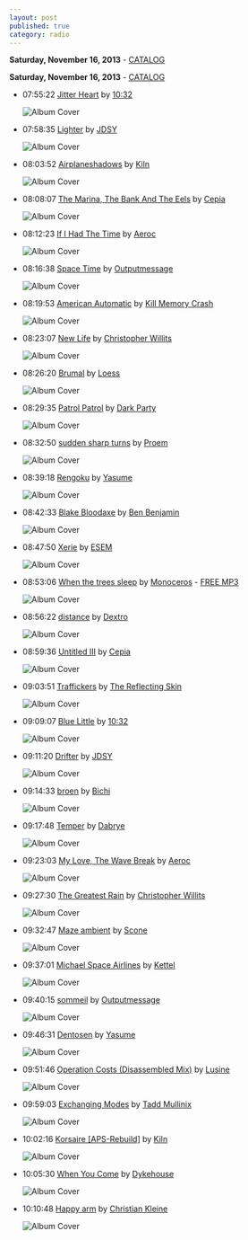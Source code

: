 ```yaml
---
layout: post
published: true
category: radio
---
```


**Saturday, November 16, 2013** - [CATALOG](/2013/11/16/cepia-radio-catalog)



**Saturday, November 16, 2013** - [CATALOG](/2013/11/16/cepia-radio-catalog)

*   07:55:22  [Jitter Heart](http://goo.gl/Hcc0sn) by [10:32](http://www.last.fm/music/10:32)

    ![Album Cover](http://userserve-ak.last.fm/serve/174s/33112537.jpg "Vanitas EP")

*   07:58:35  [Lighter](http://goo.gl/0zklP7) by [JDSY](http://www.last.fm/music/JDSY)

    ![Album Cover](http://userserve-ak.last.fm/serve/174s/47252149.jpg "Blue Newspaper")

*   08:03:52  [Airplaneshadows](http://goo.gl/DPLpEH) by [Kiln](http://www.last.fm/music/Kiln)

    ![Album Cover](http://userserve-ak.last.fm/serve/174s/32954301.jpg "Dusker")

*   08:08:07  [The Marina, The Bank And The Eels](http://goo.gl/T6fL9C) by [Cepia](http://www.last.fm/music/Cepia)

    ![Album Cover](http://userserve-ak.last.fm/serve/174s/32905829.jpg "Dowry")

*   08:12:23  [If I Had The Time](http://goo.gl/CrgBTV) by [Aeroc](http://www.last.fm/music/Aeroc)

    ![Album Cover](http://userserve-ak.last.fm/serve/174s/71985742.jpg "R+B=?")

*   08:16:38  [Space Time](http://goo.gl/oL3RhM) by [Outputmessage](http://www.last.fm/music/Outputmessage)

    ![Album Cover](http://userserve-ak.last.fm/serve/174s/81857607.jpg "Quantum Love")

*   08:19:53  [American Automatic](http://goo.gl/umOsLP) by [Kill Memory Crash](http://www.last.fm/music/Kill+Memory+Crash)

    ![Album Cover](http://userserve-ak.last.fm/serve/174s/32897283.jpg "American Automatic")

*   08:23:07  [New Life](http://goo.gl/8WbFOL) by [Christopher Willits](http://www.last.fm/music/Christopher+Willits)

    ![Album Cover](http://userserve-ak.last.fm/serve/174s/60675221.jpg "Tiger Flower Circle Sun")

*   08:26:20  [Brumal](http://goo.gl/pDJvqT) by [Loess](http://www.last.fm/music/Loess)

    ![Album Cover](http://userserve-ak.last.fm/serve/174s/3846903.jpg "Wind And Water")

*   08:29:35  [Patrol Patrol](http://goo.gl/mCA7Y8) by [Dark Party](http://www.last.fm/music/Dark+Party)

    ![Album Cover](http://userserve-ak.last.fm/serve/174s/53722599.jpg "Light Years")

*   08:32:50  [sudden sharp turns](http://goo.gl/cN7Sfm) by [Proem](http://www.last.fm/music/Proem)

    ![Album Cover](http://userserve-ak.last.fm/serve/174s/50087487.jpg "Enough Conflict")

*   08:39:18  [Rengoku](http://goo.gl/glTaAC) by [Yasume](http://www.last.fm/music/Yasume)

    ![Album Cover](http://userserve-ak.last.fm/serve/174s/94119985.jpg "Where We're From the Birds Sing a Pretty Song")

*   08:42:33  [Blake Bloodaxe](http://goo.gl/ZruL1F) by [Ben Benjamin](http://www.last.fm/music/Ben+Benjamin)

    ![Album Cover](http://userserve-ak.last.fm/serve/174s/32955947.jpg "The Many Moods of Ben Benjamin Vol. 1")

*   08:47:50  [Xerie](http://goo.gl/iQfbK2) by [ESEM](http://www.last.fm/music/ESEM)

    ![Album Cover](http://userserve-ak.last.fm/serve/174s/78394060.jpg "Mioku")

*   08:53:06  [When the trees sleep](http://goo.gl/txh5QI) by [Monoceros](http://www.last.fm/music/Monoceros) - [FREE MP3](http://goo.gl/Q1aVTW)

    ![Album Cover](http://userserve-ak.last.fm/serve/174s/11950227.jpg "I feel apocalyptic today")

*   08:56:22  [distance](http://goo.gl/1mTvBP) by [Dextro](http://www.last.fm/music/Dextro)

    ![Album Cover](http://userserve-ak.last.fm/serve/174s/28899399.jpg "Winded")

*   08:59:36  [Untitled III](http://goo.gl/3JG02Z) by [Cepia](http://www.last.fm/music/Cepia)

    ![Album Cover](http://userserve-ak.last.fm/serve/174s/54505523.jpg "Cepia")

*   09:03:51  [Traffickers](http://goo.gl/MwGtVN) by [The Reflecting Skin](http://www.last.fm/music/The+Reflecting+Skin)

    ![Album Cover](http://userserve-ak.last.fm/serve/174s/33109953.jpg "Ghostly Swim")

*   09:09:07  [Blue Little](http://goo.gl/Nfm7gR) by [10:32](http://www.last.fm/music/10:32)

    ![Album Cover](http://userserve-ak.last.fm/serve/174s/33109953.jpg "Ghostly Swim")

*   09:11:20  [Drifter](http://goo.gl/LyyH9j) by [JDSY](http://www.last.fm/music/JDSY)

    ![Album Cover](http://userserve-ak.last.fm/serve/174s/63542517.png "Adage of Known")

*   09:14:33  [broen](http://goo.gl/hH6ZO5) by [Bichi](http://www.last.fm/music/Bichi)

    ![Album Cover](http://userserve-ak.last.fm/serve/174s/11014299.jpg "erobreren")

*   09:17:48  [Temper](http://goo.gl/hNwIB7) by [Dabrye](http://www.last.fm/music/Dabrye)

    ![Album Cover](http://userserve-ak.last.fm/serve/174s/33109953.jpg "Ghostly Swim")

*   09:23:03  [My Love, The Wave Break](http://goo.gl/dmmr1z) by [Aeroc](http://www.last.fm/music/Aeroc)

    ![Album Cover](http://userserve-ak.last.fm/serve/174s/63977817.png "Viscous Solid")

*   09:27:30  [The Greatest Rain](http://goo.gl/QtGBXn) by [Christopher Willits](http://www.last.fm/music/Christopher+Willits)

    ![Album Cover](http://userserve-ak.last.fm/serve/174s/33024961.jpg "Surf Boundaries")

*   09:32:47  [Maze ambient](http://goo.gl/xvgrUJ) by [Scone](http://www.last.fm/music/Scone)

    ![Album Cover](http://userserve-ak.last.fm/serve/174s/71028816.jpg "Maze ambients")

*   09:37:01  [Michael Space Airlines](http://goo.gl/vK9E2T) by [Kettel](http://www.last.fm/music/Kettel)

    ![Album Cover](http://userserve-ak.last.fm/serve/174s/88240081.png "Myam James 2")

*   09:40:15  [sommeil](http://goo.gl/HeVZiy) by [Outputmessage](http://www.last.fm/music/Outputmessage)

    ![Album Cover](http://userserve-ak.last.fm/serve/174s/32917829.jpg "Idol Tryouts Two: Ghostly International Vol. Two")

*   09:46:31  [Dentosen](http://goo.gl/ErdteW) by [Yasume](http://www.last.fm/music/Yasume)

    ![Album Cover](http://cdn.last.fm/flatness/catalogue/noimage/2/default_album_medium.png "Rewired In My Manor")

*   09:51:46  [Operation Costs (Disassembled Mix)](http://goo.gl/5lZWE2) by [Lusine](http://www.last.fm/music/Lusine)

    ![Album Cover](http://userserve-ak.last.fm/serve/174s/57818755.png "A Certain Distance")

*   09:59:03  [Exchanging Modes](http://goo.gl/yKlRZW) by [Tadd Mullinix](http://www.last.fm/music/Tadd+Mullinix)

    ![Album Cover](http://userserve-ak.last.fm/serve/174s/32917639.jpg "Panes")

*   10:02:16  [Korsaire [APS-Rebuild]](http://goo.gl/G87lhH) by [Kiln](http://www.last.fm/music/Kiln)

    ![Album Cover](http://userserve-ak.last.fm/serve/174s/32954301.jpg "Dusker")

*   10:05:30  [When You Come](http://goo.gl/zXnE3h) by [Dykehouse](http://www.last.fm/music/Dykehouse)

    ![Album Cover](http://userserve-ak.last.fm/serve/174s/75416024.jpg "Midrange")

*   10:10:48  [Happy arm](http://goo.gl/x41lAz) by [Christian Kleine](http://www.last.fm/music/Christian+Kleine)

    ![Album Cover](http://userserve-ak.last.fm/serve/174s/89893487.png "christian kleine - shipbuilding")

